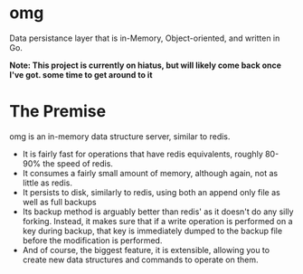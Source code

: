 # omg

Data persistance layer that is in-Memory, Object-oriented, and written in Go.

**Note: This project is currently on hiatus, but will likely come back once I've got. some time to get around to it**

# The Premise

omg is an in-memory data structure server, similar to redis. 

* It is fairly fast for operations that have redis equivalents, roughly 80-90% the speed of redis. 
* It consumes a fairly small amount of memory, although again, not as little as redis. 
* It persists to disk, similarly to redis, using both an append only file as well as full backups
* Its backup method is arguably better than redis' as it doesn't do any silly forking. Instead, it makes sure that if a write operation is performed on a key during backup, that key is immediately dumped to the backup file before the modification is performed.
* And of course, the biggest feature, it is extensible, allowing you to create new data structures and commands to operate on them.
